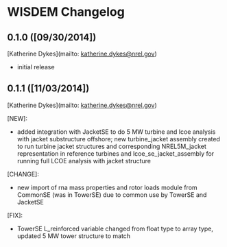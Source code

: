 # WISDEM Changelog

## 0.1.0 ([09/30/2014])

[Katherine Dykes](mailto: katherine.dykes@nrel.gov)

- initial release


## 0.1.1 ([11/03/2014])

[Katherine Dykes](mailto: katherine.dykes@nrel.gov)

[NEW]:

- added integration with JacketSE to do 5 MW turbine and lcoe analysis with jacket substructure offshore; new turbine_jacket assembly created to run turbine jacket structures and corresponding NREL5M_jacket representation in reference turbines and lcoe_se_jacket_assembly for running full LCOE analysis with jacket structure

[CHANGE]:

- new import of rna mass properties and rotor loads module from CommonSE (was in TowerSE) due to common use by TowerSE and JacketSE

[FIX]:

- TowerSE L_reinforced variable changed from float type to array type, updated 5 MW tower structure to match
